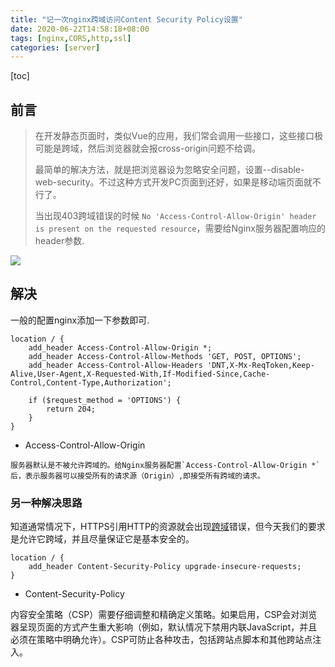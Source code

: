 ```yaml
---
title: "记一次nginx跨域访问Content Security Policy设置"
date: 2020-06-22T14:58:18+08:00
tags: [nginx,CORS,http,ssl]
categories: [server]
---
```




[toc]

## 前言

> 在开发静态页面时，类似Vue的应用，我们常会调用一些接口，这些接口极可能是跨域，然后浏览器就会报cross-origin问题不给调。
>
> 最简单的解决方法，就是把浏览器设为忽略安全问题，设置--disable-web-security。不过这种方式开发PC页面到还好，如果是移动端页面就不行了。
>
> 当出现403跨域错误的时候 `No 'Access-Control-Allow-Origin' header is present on the requested resource`，需要给Nginx服务器配置响应的header参数. 

![](https://oss.fenghong.tech/linux/EA65BF85-83B9-4536-98EA-7FCA624E063A.png)

## 解决

一般的配置nginx添加一下参数即可.

```
location / {  
    add_header Access-Control-Allow-Origin *;
    add_header Access-Control-Allow-Methods 'GET, POST, OPTIONS';
    add_header Access-Control-Allow-Headers 'DNT,X-Mx-ReqToken,Keep-Alive,User-Agent,X-Requested-With,If-Modified-Since,Cache-Control,Content-Type,Authorization';

    if ($request_method = 'OPTIONS') {
        return 204;
    }
} 
```

- Access-Control-Allow-Origin

```
服务器默认是不被允许跨域的。给Nginx服务器配置`Access-Control-Allow-Origin *`后，表示服务器可以接受所有的请求源（Origin）,即接受所有跨域的请求。
```

### 另一种解决思路

知道通常情况下，HTTPS引用HTTP的资源就会出现[跨域](https://www.uedbox.com/post/50992/)错误，但今天我们的要求是允许它跨域，并且尽量保证它是基本安全的。

```
location / {  
    add_header Content-Security-Policy upgrade-insecure-requests;
} 
```

- Content-Security-Policy

内容安全策略（CSP）需要仔细调整和精确定义策略。如果启用，CSP会对浏览器呈现页面的方式产生重大影响（例如，默认情况下禁用内联JavaScript，并且必须在策略中明确允许）。CSP可防止各种攻击，包括跨站点脚本和其他跨站点注入。